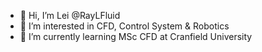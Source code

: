 - 👋 Hi, I’m Lei @RayLFluid
- 👀 I’m interested in CFD, Control System & Robotics
- 🌱 I’m currently learning MSc CFD at Cranfield University

<!---
RayLFluid/RayLFluid is a ✨ special ✨ repository because its `README.md` (this file) appears on your GitHub profile.
You can click the Preview link to take a look at your changes.
--->
